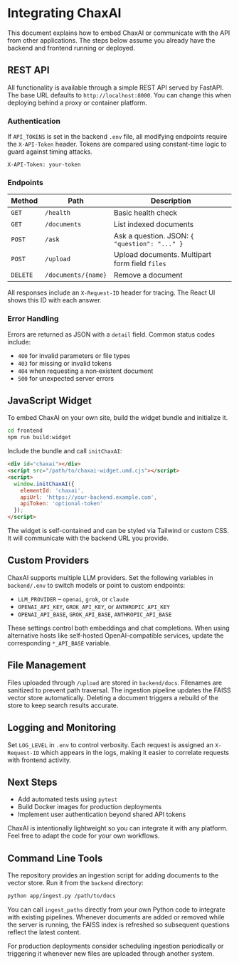 # Integrating ChaxAI

This document explains how to embed ChaxAI or communicate with the API from other applications. The steps below assume you already have the backend and frontend running or deployed.

## REST API

All functionality is available through a simple REST API served by FastAPI. The base URL defaults to `http://localhost:8000`. You can change this when deploying behind a proxy or container platform.

### Authentication

If `API_TOKENS` is set in the backend `.env` file, all modifying endpoints require the `X-API-Token` header. Tokens are compared using constant-time logic to guard against timing attacks.

```http
X-API-Token: your-token
```

### Endpoints

| Method | Path | Description |
| ----- | ---- | ----------- |
| `GET` | `/health` | Basic health check |
| `GET` | `/documents` | List indexed documents |
| `POST` | `/ask` | Ask a question. JSON: `{ "question": "..." }` |
| `POST` | `/upload` | Upload documents. Multipart form field `files` |
| `DELETE` | `/documents/{name}` | Remove a document |

All responses include an `X-Request-ID` header for tracing.
The React UI shows this ID with each answer.

### Error Handling

Errors are returned as JSON with a `detail` field. Common status codes include:

- `400` for invalid parameters or file types
- `403` for missing or invalid tokens
- `404` when requesting a non‑existent document
- `500` for unexpected server errors

## JavaScript Widget

To embed ChaxAI on your own site, build the widget bundle and initialize it.

```bash
cd frontend
npm run build:widget
```

Include the bundle and call `initChaxAI`:

```html
<div id="chaxai"></div>
<script src="/path/to/chaxai-widget.umd.cjs"></script>
<script>
  window.initChaxAI({
    elementId: 'chaxai',
    apiUrl: 'https://your-backend.example.com',
    apiToken: 'optional-token'
  });
</script>
```

The widget is self-contained and can be styled via Tailwind or custom CSS. It will communicate with the backend URL you provide.

## Custom Providers

ChaxAI supports multiple LLM providers. Set the following variables in `backend/.env` to switch models or point to custom endpoints:

- `LLM_PROVIDER` – `openai`, `grok`, or `claude`
- `OPENAI_API_KEY`, `GROK_API_KEY`, or `ANTHROPIC_API_KEY`
- `OPENAI_API_BASE`, `GROK_API_BASE`, `ANTHROPIC_API_BASE`

These settings control both embeddings and chat completions. When using alternative hosts like self-hosted OpenAI-compatible services, update the corresponding `*_API_BASE` variable.

## File Management

Files uploaded through `/upload` are stored in `backend/docs`. Filenames are sanitized to prevent path traversal. The ingestion pipeline updates the FAISS vector store automatically. Deleting a document triggers a rebuild of the store to keep search results accurate.

## Logging and Monitoring

Set `LOG_LEVEL` in `.env` to control verbosity. Each request is assigned an `X-Request-ID` which appears in the logs, making it easier to correlate requests with frontend activity.

## Next Steps

- Add automated tests using `pytest`
- Build Docker images for production deployments
- Implement user authentication beyond shared API tokens

ChaxAI is intentionally lightweight so you can integrate it with any platform. Feel free to adapt the code for your own workflows.

## Command Line Tools

The repository provides an ingestion script for adding documents to the
vector store. Run it from the `backend` directory:

```bash
python app/ingest.py /path/to/docs
```

You can call `ingest_paths` directly from your own Python code to integrate with
existing pipelines. Whenever documents are added or removed while the server is
running, the FAISS index is refreshed so subsequent questions reflect the latest
content.

For production deployments consider scheduling ingestion periodically or
triggering it whenever new files are uploaded through another system.

